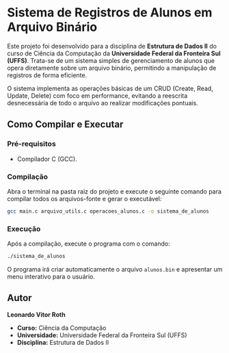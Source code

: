 # Sistema de Registros de Alunos em Arquivo Binário

Este projeto foi desenvolvido para a disciplina de **Estrutura de Dados II** do curso de Ciência da Computação da **Universidade Federal da Fronteira Sul (UFFS)**. Trata-se de um sistema simples de gerenciamento de alunos que opera diretamente sobre um arquivo binário, permitindo a manipulação de registros de forma eficiente.

O sistema implementa as operações básicas de um CRUD (Create, Read, Update, Delete) com foco em performance, evitando a reescrita desnecessária de todo o arquivo ao realizar modificações pontuais.

## Como Compilar e Executar

### Pré-requisitos
- Compilador C (GCC).

### Compilação
Abra o terminal na pasta raiz do projeto e execute o seguinte comando para compilar todos os arquivos-fonte e gerar o executável:

```bash
gcc main.c arquivo_utils.c operacoes_alunos.c -o sistema_de_alunos
```

### Execução
Após a compilação, execute o programa com o comando:

```bash
./sistema_de_alunos
```

O programa irá criar automaticamente o arquivo `alunos.bin` e apresentar um menu interativo para o usuário.

## Autor

**Leonardo Vitor Roth**
- **Curso:** Ciência da Computação
- **Universidade:** Universidade Federal da Fronteira Sul (UFFS)
- **Disciplina:** Estrutura de Dados II
